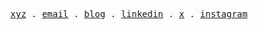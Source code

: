 <p align="center">
  <samp>
    <a href="https://sandheep.xyz">xyz</a> .
    <a href="mailto:rajkumar.sandheep@gmail.com">email</a> .
    <a href="https://lolrazh.github.io/blog">blog</a> .
    <a href="https://www.linkedin.com/in/sandheeprajkumar">linkedin</a> .
    <a href="https://x.com/@LolRazhX">x</a> .
    <a href="http://instagram.com/lolrazh">instagram</a>
  </samp>
</p>
